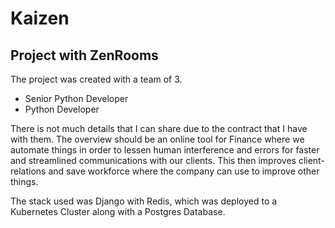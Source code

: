 # Kaizen

## Project with ZenRooms

The project was created with a team of 3.
  - Senior Python Developer
  - Python Developer

There is not much details that I can share due to the contract that I have with them. The overview should be an online tool for Finance where we automate things in order to lessen human interference and errors for faster and streamlined communications with our clients. This then improves client-relations and save workforce where the company can use to improve other things.

The stack used was Django with Redis, which was deployed to a Kubernetes Cluster along with a Postgres Database.
